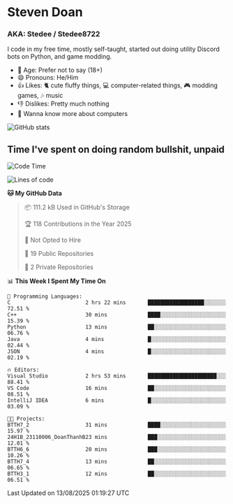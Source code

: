 # Steven Doan
### AKA: Stedee / Stedee8722
I code in my free time, mostly self-taught, started out doing utility Discord bots on Python, and game modding.

- 🤔 Age: Prefer not to say (18+)
- 😄 Pronouns: He/Him
- 👍 Likes: 🐈 cute fluffy things, 💻 computer-related things, 🎮 modding games, 🎶 music
- 👎 Dislikes: Pretty much nothing
- 🥹 Wanna know more about computers

![GitHub stats](https://github-readme-stats-iota-mocha-40.vercel.app/api?username=Stedee8722&show=prs_merged,prs_merged_percentage&show_icons=true&theme=transparent)

## Time I've spent on doing random bullshit, unpaid
<!--START_SECTION:Time I've spent on doing random bullshit, unpaid-->
![Code Time](http://img.shields.io/badge/Code%20Time-304%20hrs%2033%20mins-blue)

![Lines of code](https://img.shields.io/badge/From%20Hello%20World%20I%27ve%20Written-87.0%20thousand%20lines%20of%20code-blue)

**🐱 My GitHub Data** 

> 📦 111.2 kB Used in GitHub's Storage 
 > 
> 🏆 118 Contributions in the Year 2025
 > 
> 🚫 Not Opted to Hire
 > 
> 📜 19 Public Repositories 
 > 
> 🔑 2 Private Repositories 
 > 
📊 **This Week I Spent My Time On** 

```text
💬 Programming Languages: 
C                        2 hrs 22 mins       ██████████████████░░░░░░░   72.51 % 
C++                      30 mins             ████░░░░░░░░░░░░░░░░░░░░░   15.39 % 
Python                   13 mins             ██░░░░░░░░░░░░░░░░░░░░░░░   06.76 % 
Java                     4 mins              █░░░░░░░░░░░░░░░░░░░░░░░░   02.44 % 
JSON                     4 mins              █░░░░░░░░░░░░░░░░░░░░░░░░   02.19 % 

🔥 Editors: 
Visual Studio            2 hrs 53 mins       ██████████████████████░░░   88.41 % 
VS Code                  16 mins             ██░░░░░░░░░░░░░░░░░░░░░░░   08.51 % 
IntelliJ IDEA            6 mins              █░░░░░░░░░░░░░░░░░░░░░░░░   03.09 % 

🐱‍💻 Projects: 
BTTH7_2                  31 mins             ████░░░░░░░░░░░░░░░░░░░░░   15.97 % 
24H1B_23110006_DoanThanhB23 mins             ███░░░░░░░░░░░░░░░░░░░░░░   12.01 % 
BTTH6_6                  20 mins             ███░░░░░░░░░░░░░░░░░░░░░░   10.26 % 
BTTH7_4                  13 mins             ██░░░░░░░░░░░░░░░░░░░░░░░   06.65 % 
BTTH3_1                  12 mins             ██░░░░░░░░░░░░░░░░░░░░░░░   06.51 % 
```


 Last Updated on 13/08/2025 01:19:27 UTC
<!--END_SECTION:Time I've spent on doing random bullshit, unpaid-->
